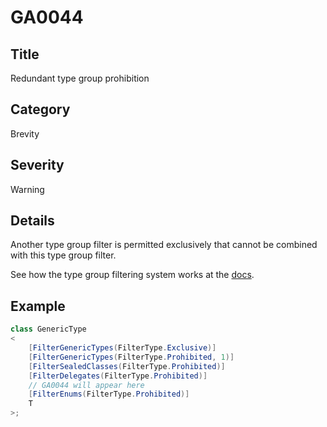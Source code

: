 # GA0044

## Title
Redundant type group prohibition

## Category
Brevity

## Severity
Warning

## Details
Another type group filter is permitted exclusively that cannot be combined with this type group filter.

See how the type group filtering system works at the [docs](../usage/type-group-filters.md).

## Example
```csharp
class GenericType
<
    [FilterGenericTypes(FilterType.Exclusive)]
    [FilterGenericTypes(FilterType.Prohibited, 1)]
    [FilterSealedClasses(FilterType.Prohibited)]
    [FilterDelegates(FilterType.Prohibited)]
    // GA0044 will appear here
    [FilterEnums(FilterType.Prohibited)]
    T
>;
```